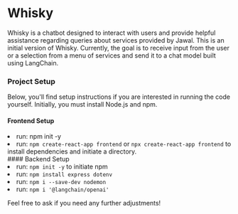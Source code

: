 # Whisky
Whisky is a chatbot designed to interact with users and provide helpful assistance regarding queries about services provided by Jawal. This is an initial version of Whisky. Currently, the goal is to receive input from the user or a selection from a menu of services and send it to a chat model built using LangChain.

### Project Setup
Below, you'll find setup instructions if you are interested in running the code yourself. Initially, you must install Node.js and npm.
#### Frontend Setup
<li>run: npm init -y</li>
<li>run: <code>npm create-react-app frontend</code> or <code>npx create-react-app frontend</code> to install dependencies and initiate a directory.</li>
#### Backend Setup
<li>run: <code>npm init -y</code> to initiate npm</li>
<li>run: <code>npm install express dotenv</code></li>
<li>run: <code>npm i --save-dev nodemon</code></li>
<li>run: <code>npm i '@langchain/openai'</code></li>

<italic>Feel free to ask if you need any further adjustments!</italic>
